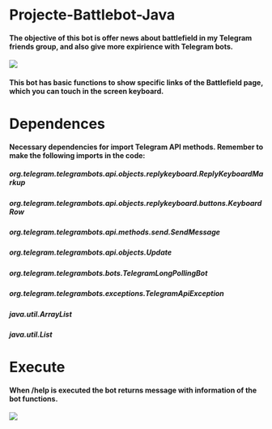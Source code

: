 # Projecte-Battlebot-Java

#### The objective of this bot is offer news about battlefield in my Telegram friends group, and also give more expirience with Telegram bots.

![](battlefield.jpg)

#### This bot has basic functions to show specific links of the Battlefield page, which you can touch in the screen keyboard.

# Dependences 
#### Necessary dependencies for import Telegram API methods. Remember to make the following imports in the code:

##### org.telegram.telegrambots.api.objects.replykeyboard.ReplyKeyboardMarkup
##### org.telegram.telegrambots.api.objects.replykeyboard.buttons.KeyboardRow
##### org.telegram.telegrambots.api.methods.send.SendMessage
##### org.telegram.telegrambots.api.objects.Update
##### org.telegram.telegrambots.bots.TelegramLongPollingBot
##### org.telegram.telegrambots.exceptions.TelegramApiException
##### java.util.ArrayList
##### java.util.List

# Execute 
#### When /help is executed the bot returns message with information of the bot functions.
![](Pic1.png)
